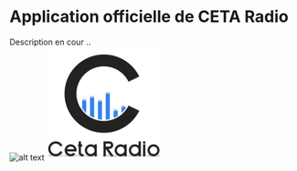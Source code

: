 # Application officielle de CETA Radio



Description en cour ..  
![alt text]('assets/images/logo200.jpg')
<picture>
  <img alt="Shows an illustrated sun in light mode and a moon with stars in dark mode." src="assets/images/logo200.jpg">
</picture>

